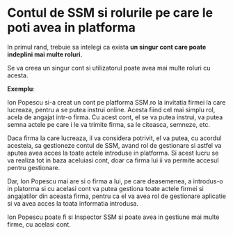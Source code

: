 # Contul de SSM si rolurile pe care le poti avea in platforma

In primul rand, trebuie sa intelegi ca exista **un singur cont care poate indeplini mai multe roluri.**

Se va creea un singur cont si utilizatorul poate avea mai multe roluri cu acesta. 



**Exemplu**: 

Ion Popescu si-a creat un cont pe platforma SSM.ro la invitatia firmei la care lucreaza, pentru a se putea instrui online. Acesta fiind cel mai simplu rol, acela de angajat intr-o firma. Cu acest cont, el se va putea instrui, va putea semna actele pe care i le va trimite firma, sa le citeasca, semneze, etc. 

Daca firma la care lucreaza, il va considera potrivit, el va putea, cu acordul acesteia, sa gestioneze contul de SSM, avand rol de gestionare si astfel va aputea avea acces la toate actele introduse in platforma. Si acest lucru se va realiza tot in baza aceluiasi cont, doar ca firma lui ii va permite accesul pentru gestionare.

Dar, Ion Popescu mai are si o firma a lui, pe care deasemenea, a introdus-o in platorma si cu acelasi cont va putea gestiona toate actele firmei si angajatilor din aceasta firma, pentru ca el va avea rol de gestionare aplicatie si va avea acces la toata informatia introdusa.

Ion Popescu poate fi si Inspector SSM si poate avea in gestiune mai multe firme, cu acelasi cont.

 

